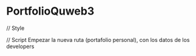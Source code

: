 # PortfolioQuweb3

// Style

// Script
Empezar la nueva ruta (portafolio personal), con los datos de los developers
